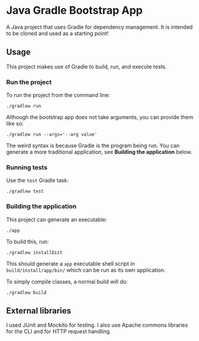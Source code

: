 # Java Gradle Bootstrap App

A Java project that uses Gradle for dependency management. It is intended to be cloned
and used as a starting point!

## Usage

This project makes use of Gradle to build, run, and execute tests.

### Run the project

To run the project from the command line:

```./gradlew run```

Although the bootstrap app does not take arguments, you can provide them like so: 

```./gradlew run --args='--arg value'```

The weird syntax is because Gradle is the program being run. You can generate
a more traditional application, see **Building the application** below.

### Running tests

Use the `test` Gradle task:

```./gradlew test```

### Building the application

This project can generate an executable:

```./app```

To build this, run:

```./gradlew installDist```

This should generate a `app` executable shell script in `build/install/app/bin/`
which can be run as its own application.

To simply compile classes, a normal build will do:

```./gradlew build```

## External libraries

I used JUnit and Mockito for testing. I also use Apache commons libraries for the CLI and for HTTP request handling.